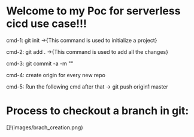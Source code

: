 <h1>Welcome to my Poc for serverless cicd use case!!!</h1>
<p>cmd-1: git init ->{This command is used to initialize a project}</p>
<p>cmd-2: git add . ->{This command is used to add all the changes}</p>
<p>cmd-3: git commit -a -m "<test the needs to be added>"</p>
<p>cmd-4: create origin for every new repo<p>
<p>cmd-5: Run the following cmd after that -> git push origin1 master</p>

<h1>Process to checkout a branch in git:</h1>
[]!(images/brach_creation.png)

